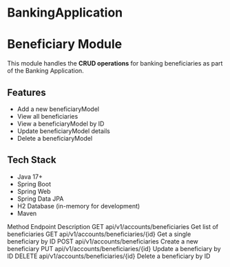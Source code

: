 # BankingApplication

# Beneficiary Module

This module handles the **CRUD operations** for banking beneficiaries as part of the Banking Application. 

## Features

- Add a new beneficiaryModel
- View all beneficiaries
- View a beneficiaryModel by ID
- Update beneficiaryModel details
- Delete a beneficiaryModel

## Tech Stack
- Java 17+
- Spring Boot
- Spring Web
- Spring Data JPA
- H2 Database (in-memory for development)
- Maven


Method  Endpoint                             Description
GET     api/v1/accounts/beneficiaries        Get list of beneficiaries
GET     api/v1/accounts/beneficiaries/{id}   Get a single beneficiary by ID
POST    api/v1/accounts/beneficiaries        Create a new beneficiary
PUT     api/v1/accounts/beneficiaries/{id}   Update a beneficiary by ID
DELETE  api/v1/accounts/beneficiaries/{id}   Delete a beneficiary by ID


